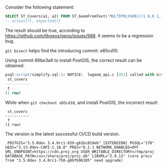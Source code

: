 Consider the following statement:
```sql
SELECT ST_Covers(a1, a2) FROM ST_GeomFromText('MULTIPOLYGON(((1 0,0 1,-1 0,0 -1, 1 0)))') As a1, ST_GeomFromText('MULTIPOINT(EMPTY,(0 0)) ') As a2;
-- actual{f}, expected{t}
```
The result should be true, according to https://github.com/libgeos/geos/issues/988.
It seems to be a regression bug.

`git bisect` helps find the introducing commit: e85cd10.

Using commit 66be3a6 to install PostGIS, the correct result can be obtained:
```sql
psql:script/simplify.sql:1: NOTICE:  lwgeom_api.c [352] called with n=0 and npoints=0
 st_covers 
-----------
 t
(1 row)
```
While when `git checkout e85cd10`, and install PostGIS, the incorrect result:
```
 st_covers 
-----------
 f
(1 row)
```

The version is the latest successful CI/CD build version.
```
 POSTGIS="3.5.0dev 3.4.0rc1-839-g61bc019eb" [EXTENSION] PGSQL="170" GEOS="3.13.0dev-CAPI-1.18.0" PROJ="8.2.1 NETWORK_ENABLED=OFF URL_ENDPOINT=https://cdn.proj.org USER_WRITABLE_DIRECTORY=/tmp/proj DATABASE_PATH=/usr/share/proj/proj.db" LIBXML="2.9.13" (core procs from "3.5.0dev 3.4.0rc1-750-g89fb96385" need upgrade)
```
